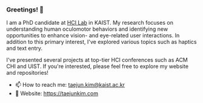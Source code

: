 ### Greetings! 👋

I am a PhD candidate at <a href="https://hcil.kaist.ac.kr/">HCI Lab</a> in KAIST. My research focuses on understanding human oculomotor behaviors and identifying new opportunities to enhance vision- and eye-related user interactions. In addition to this primary interest, I've explored various topics such as haptics and text entry.

I've presented several projects at top-tier HCI conferences such as ACM CHI and UIST. If you're interested, please feel free to explore my website and repositories!

- 📫 How to reach me: taejun.kim@kaist.ac.kr
- 🏡 Website: https://taejunkim.com
<!--
**taejun20/taejun20** is a ✨ _special_ ✨ repository because its `README.md` (this file) appears on your GitHub profile.

Here are some ideas to get you started:

- 🔭 I’m currently working on ...
- 🌱 I’m currently learning ...
- 👯 I’m looking to collaborate on ...
- 🤔 I’m looking for help with ...
- 💬 Ask me about ...
- 📫 How to reach me: ...
- 😄 Pronouns: ...
- ⚡ Fun fact: ...
-->
